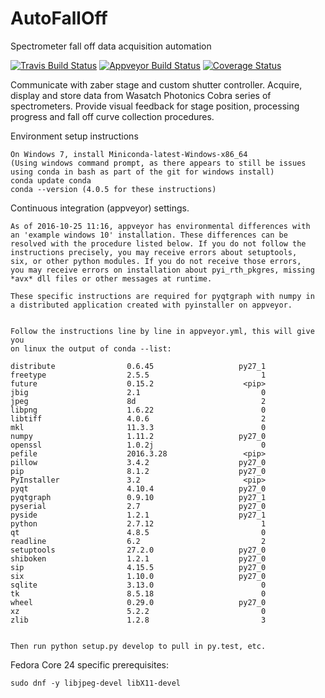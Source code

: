 # AutoFallOff
Spectrometer fall off data acquisition automation

[![Travis Build Status](https://travis-ci.org/WasatchPhotonics/AutoFallOff.svg?branch=master)](https://travis-ci.org/WasatchPhotonics/AutoFallOff?branch=master)
[![Appveyor Build Status](https://ci.appveyor.com/api/projects/status/1e1be5jy0m3qchq9?svg=true)](https://ci.appveyor.com/project/NathanHarrington/autofalloff)
[![Coverage Status](https://coveralls.io/repos/github/WasatchPhotonics/AutoFallOff/badge.svg?branch=master)](https://coveralls.io/github/WasatchPhotonics/AutoFallOff?branch=master)

Communicate with zaber stage and custom shutter controller. Acquire,
display and store data from Wasatch Photonics Cobra series of
spectrometers. Provide visual feedback for stage position, processing
progress and fall off curve collection procedures.


Environment setup instructions

    On Windows 7, install Miniconda-latest-Windows-x86_64
    (Using windows command prompt, as there appears to still be issues
    using conda in bash as part of the git for windows install)
    conda update conda
    conda --version (4.0.5 for these instructions)

Continuous integration (appveyor) settings. 

    As of 2016-10-25 11:16, appveyor has environmental differences with
    an 'example windows 10' installation. These differences can be
    resolved with the procedure listed below. If you do not follow the
    instructions precisely, you may receive errors about setuptools,
    six, or other python modules. If you do not receive those errors,
    you may receive errors on installation about pyi_rth_pkgres, missing
    *avx* dll files or other messages at runtime.

    These specific instructions are required for pyqtgraph with numpy in
    a distributed application created with pyinstaller on appveyor. 


    Follow the instructions line by line in appveyor.yml, this will give you
    on linux the output of conda --list:
    
    distribute                0.6.45                   py27_1  
    freetype                  2.5.5                         1  
    future                    0.15.2                    <pip>
    jbig                      2.1                           0  
    jpeg                      8d                            2  
    libpng                    1.6.22                        0  
    libtiff                   4.0.6                         2  
    mkl                       11.3.3                        0  
    numpy                     1.11.2                   py27_0  
    openssl                   1.0.2j                        0  
    pefile                    2016.3.28                 <pip>
    pillow                    3.4.2                    py27_0  
    pip                       8.1.2                    py27_0  
    PyInstaller               3.2                       <pip>
    pyqt                      4.10.4                   py27_0  
    pyqtgraph                 0.9.10                   py27_1  
    pyserial                  2.7                      py27_0  
    pyside                    1.2.1                    py27_1  
    python                    2.7.12                        1  
    qt                        4.8.5                         0  
    readline                  6.2                           2  
    setuptools                27.2.0                   py27_0  
    shiboken                  1.2.1                    py27_0  
    sip                       4.15.5                   py27_0  
    six                       1.10.0                   py27_0  
    sqlite                    3.13.0                        0  
    tk                        8.5.18                        0  
    wheel                     0.29.0                   py27_0  
    xz                        5.2.2                         0  
    zlib                      1.2.8                         3  


    Then run python setup.py develop to pull in py.test, etc.


Fedora Core 24 specific prerequisites:

    sudo dnf -y libjpeg-devel libX11-devel
